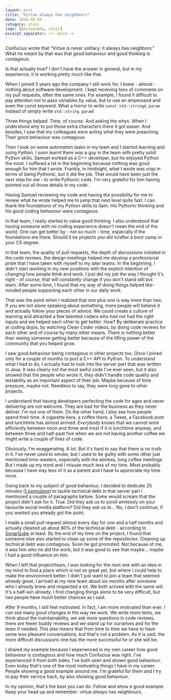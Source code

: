 ```yaml
---
layout: post
title: "Virtue always has neighbours"
date: 2018-XX-XX
category: stoic
tags: [philosophy, stoic]
excerpt_separator: <!--more-->
---
```

Confucius wrote that “Virtue is never solitary; it always has neighbors.” What he meant by that was that good behaviour and good thinking is contagious.
<!--more-->

Is that actually true? I don't have the answer in general, but in my experience, it is working pretty much like that.

When I joined 5 years ago the company I still work for, I knew - almost - nothing about software development. I kept receiving tons of comments on my pull requests, often the same ones. For example, I found it difficult to pay attention not to pass variables by value, but to use an ampersand and even the const keyword. What a horror to write `const std::string& param` instead of simply write `std::string param`!

Three things helped. Time, of course. And asking the whys. When I understood why to put those extra characters there it got easier. And besides, I saw that my colleagues were acting what they were preaching. Their good behaviour was contagious.

Then I took on some automation tasks in my team and I started learning and using Python. I soon learnt there was a guy in the team with pretty solid Python skills. Samuel worked as a C++ developer, but he enjoyed Python the most. I suffered a lot in the beginning because nothing was good enough for him that I wrote. Frankly, in hindsight, what I wrote was crap in terms of being Pythonic, but it did the job. That would have been just the next step for me - to write Pythonic code. I'm very grateful for him having pointed out all those details in my code.

Having Samuel reviewing my code and having the possibility for me to review what he wrote helped me to jump that next level quite fast. I can thank the foundations of my Python skills to Sam. His Pythonic thinking and his good coding behaviour were contagious.

In that team, I really started to value good thinking. I also understood that having someone with no coding experience doesn't mean the end of the world. One can get better by - not so much - time, especially if the foundations are there. Should it be projects you did in/after a boot camp or your CS degree.

In that team, the quality of pull requests, the depth of discussions initiated in the code reviews, the design meetings helped me develop a professional pride that I have taken with myself to my later teams. In the beginning, I didn't start working in my new positions with the explicit intention of changing how people think and work. I just did my job the way I thought it's right - of course, that will constantly change if you don't stand still but learn. After some time, I found that my way of doing things helped like-minded people supporting each other in our daily work.

That was the point when I realized that one plus one is way more than two. If you are not alone speaking about something, more people will believe it and actually follow your pieces of advice. We could create a culture of learning and attracted a few talented coders who had not had the right inputs and we helped each other to get better. How? By deliberate practice at coding dojos, by watching Clean Coder videos, by doing code reviews for each other and of course by many other means. There is nothing better than seeing someone getting better because of the lifting power of the community that you helped grow.

I saw good behaviour being contagious in other projects too. Once I joined only for a couple of months to port a C++ API to Python. To understand what I had to do, I actually had to look into the server part that was written in Java. It was clearly not the most awful code I've ever seen, but it also showed that the people who wrote it, they didn't handle code quality and testability as an important aspect of their job. Maybe because of time pressure, maybe not. Needless to say, they were long gone to other projects.

I understand that having developers perfecting the code for ages and never delivering are not welcome. They are bad for the business as they never deliver. I'm not one of them. On the other hand, I also see how people spend their time. A cigarette here, a coffee there, a Tweet, a Facebook post and lunchtime has almost arrived. _Everybody knows_ that we cannot work efficiently between noon and three and most if it is lunchtime anyway, and between three and half-past five when we are not having another coffee we might write a couple of lines of code.

Obviously, I'm exaggerating. A lot. But it's hard to say that there is no truth in it. I've never used to smoke, but I used to be guilty with some other just mentioned time-wasters, especially with the aimless, long coffee meetings. But I made up my mind and I misuse much less of my time. Most probably because I have way less of it as a parent and I have to appreciate my time more.

Going back to my subject of good behaviour, I decided to dedicate 25 minutes ([1 pomodoro](http://sandordargo.com/blog/2018/02/28/setting-yourself-up-to-succeed "Setting yourself up to succeed")) to tackle technical debt in that server part I mentioned a couple of paragraphs before. Some would scream that the project didn't ask for it. True. Did they ask us to scroll aimlessly on your favourite social media platform? Did they ask us to... No, I don't continue, if you wanted you already got the point.

I made a small pull request almost every day for one and a half months and actually cleaned up about 80% of the technical debt - according to [SonarQube](https://www.sonarqube.org/ "SonarQube") at least. By the end of my time on the project, I found that someone else also started to clean up some of the repositories. Cleaning up technical debt was contagious. Soon he got promoted. Not because of me, it was him who he did the work, but it was good to see that maybe... maybe I had a good influence on him.

When I left that project/team, I was looking for the next one with an idea in my mind to find a place which is not so great yet, but where I could help to make the environment better. I didn't just want to join a team that seemed already great. I arrived at my new team about six months after someone who I already knew and respected a lot. We both arrived with the same will. It's a half-win already. I find changing things alone to be very difficult, but two people have much better chances as I said. 

After 9 months, I still feel motivated. In fact, I am more motivated than ever. I can see many good changes in the way we work. We write more tests, we think about the maintainability, we ask more questions in code reviews, there are fewer buddy reviews and we stand up for ourselves and for the team if needed. This also means that from time to time we have to have some less pleasant conversations, but that's not a problem. As it is said, the more difficult discussions one has the more successful he or she will be.

I shared my example because I experienced in my own career how good behaviour is contagious and how much Confucius was right. I've experienced it from both sides. I've both seen and shown good behaviour. Even today that's one of the most motivating things I have in my career. People showing a good example around me. I'm grateful for them and I try to pay their service back, by also showing good behaviour.

In my opinion, that's the best you can do. Follow and show a good example. Keep your head up and remember: virtue always has neighbours.